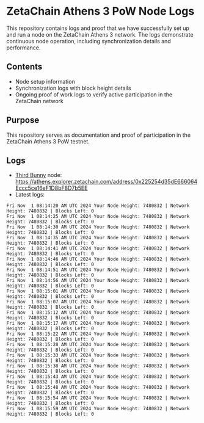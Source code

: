 # ZetaChain Athens 3 PoW Node Logs
This repository contains logs and proof that we have successfully set up and run a node on the ZetaChain Athens 3 network. The logs demonstrate continuous node operation, including synchronization details and performance.

## Contents
- Node setup information
- Synchronization logs with block height details
- Ongoing proof of work logs to verify active participation in the ZetaChain network

## Purpose
This repository serves as documentation and proof of participation in the ZetaChain Athens 3 PoW testnet.

## Logs

- [Third Bunny](https://thirdbunny.xyz/) node: https://athens.explorer.zetachain.com/address/0x225254d35dE666064Eccc5ce16eF1D8bF8D7b5EE
- Latest logs:
```
Fri Nov  1 08:14:20 AM UTC 2024 Your Node Height: 7480832 | Network Height: 7480832 | Blocks Left: 0
Fri Nov  1 08:14:25 AM UTC 2024 Your Node Height: 7480832 | Network Height: 7480832 | Blocks Left: 0
Fri Nov  1 08:14:30 AM UTC 2024 Your Node Height: 7480832 | Network Height: 7480832 | Blocks Left: 0
Fri Nov  1 08:14:35 AM UTC 2024 Your Node Height: 7480832 | Network Height: 7480832 | Blocks Left: 0
Fri Nov  1 08:14:41 AM UTC 2024 Your Node Height: 7480832 | Network Height: 7480832 | Blocks Left: 0
Fri Nov  1 08:14:46 AM UTC 2024 Your Node Height: 7480832 | Network Height: 7480832 | Blocks Left: 0
Fri Nov  1 08:14:51 AM UTC 2024 Your Node Height: 7480832 | Network Height: 7480832 | Blocks Left: 0
Fri Nov  1 08:14:56 AM UTC 2024 Your Node Height: 7480832 | Network Height: 7480832 | Blocks Left: 0
Fri Nov  1 08:15:01 AM UTC 2024 Your Node Height: 7480832 | Network Height: 7480832 | Blocks Left: 0
Fri Nov  1 08:15:07 AM UTC 2024 Your Node Height: 7480832 | Network Height: 7480832 | Blocks Left: 0
Fri Nov  1 08:15:12 AM UTC 2024 Your Node Height: 7480832 | Network Height: 7480832 | Blocks Left: 0
Fri Nov  1 08:15:17 AM UTC 2024 Your Node Height: 7480832 | Network Height: 7480832 | Blocks Left: 0
Fri Nov  1 08:15:22 AM UTC 2024 Your Node Height: 7480832 | Network Height: 7480832 | Blocks Left: 0
Fri Nov  1 08:15:28 AM UTC 2024 Your Node Height: 7480832 | Network Height: 7480832 | Blocks Left: 0
Fri Nov  1 08:15:33 AM UTC 2024 Your Node Height: 7480832 | Network Height: 7480832 | Blocks Left: 0
Fri Nov  1 08:15:38 AM UTC 2024 Your Node Height: 7480832 | Network Height: 7480832 | Blocks Left: 0
Fri Nov  1 08:15:43 AM UTC 2024 Your Node Height: 7480832 | Network Height: 7480832 | Blocks Left: 0
Fri Nov  1 08:15:48 AM UTC 2024 Your Node Height: 7480832 | Network Height: 7480832 | Blocks Left: 0
Fri Nov  1 08:15:54 AM UTC 2024 Your Node Height: 7480832 | Network Height: 7480832 | Blocks Left: 0
Fri Nov  1 08:15:59 AM UTC 2024 Your Node Height: 7480832 | Network Height: 7480832 | Blocks Left: 0
```
